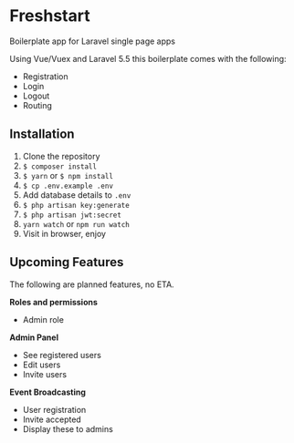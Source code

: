 # Freshstart
Boilerplate app for Laravel single page apps

Using Vue/Vuex and Laravel 5.5 this boilerplate comes with the following:

- Registration
- Login
- Logout
- Routing

## Installation
1. Clone the repository
2. `$ composer install`
3. `$ yarn` or `$ npm install`
4. `$ cp .env.example .env`
5. Add database details to `.env`
6. `$ php artisan key:generate`
7. `$ php artisan jwt:secret`
8. `yarn watch` or `npm run watch`
9. Visit in browser, enjoy

## Upcoming Features
The following are planned features, no ETA.

**Roles and permissions**
- Admin role

**Admin Panel**
- See registered users
- Edit users
- Invite users

**Event Broadcasting**
- User registration
- Invite accepted
- Display these to admins

